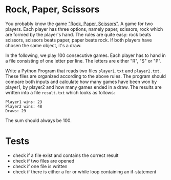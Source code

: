 # Rock, Paper, Scissors
You probably know the game ["Rock, Paper, Scissors"](https://en.wikipedia.org/wiki/Rock_paper_scissors). A game for two players. Each player has three options, namely paper, scissors, rock which are formed by the player's hand. The rules are quite easy: rock beats scissors, scissors beats paper, paper beats rock. If both players have chosen the same object, it's a draw.

In the following, we play 100 consecutive games. Each player has to hand in a file consisting of one letter per line. The letters are either "R", "S" or "P". 

Write a Python Program that reads two files `player1.txt` and `player2.txt`. These files are organized according to the above rules. The program should compare both inputs and calculate how many games have been won by player1, by player2 and how many games ended in a draw. The results are written into a file `result.txt` which looks as follows:

	Player1 wins: 23
	Player2 wins: 48
	Draws: 29
	
The sum should always be 100.

# Tests
- check if a file exist and contains the correct result
- check if two files are opened
- check if one file is written
- check if there is either a for or while loop containing an if-statement
